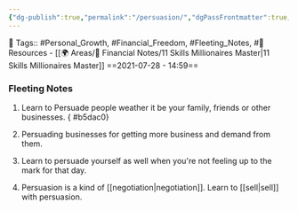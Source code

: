 ```yaml
---
{"dg-publish":true,"permalink":"/persuasion/","dgPassFrontmatter":true,"noteIcon":"3","created":"2023-11-14T21:08:43.783+05:30","updated":"2023-12-17T22:16:48.096+05:30"}
---
```


🧶 Tags:: #Personal_Growth, #Financial_Freedom, #Fleeting_Notes, #🌱  
Resources - [[🌍 Areas/💸 Financial Notes/11 Skills Millionaires Master\|11 Skills Millionaires Master]]
==2021-07-28 - 14:59==
### Fleeting Notes
1. Learn to Persuade people weather it be your family, friends or other businesses.
{ #b5dac0}

2. Persuading businesses for getting more business and demand from them.
3. Learn to persuade yourself as well when you're not feeling up to the mark for that day.
4. Persuasion is a kind of [[negotiation\|negotiation]]. Learn to [[sell\|sell]] with persuasion.